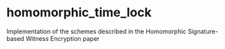 # homomorphic_time_lock
Implementation of the schemes described in the Homomorphic Signature-based Witness Encryption paper
